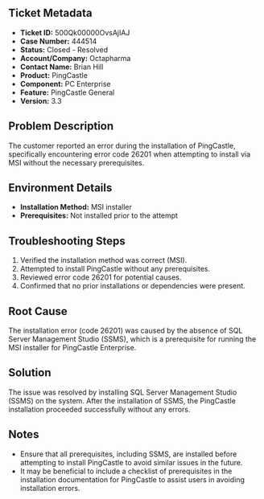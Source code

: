 ## Ticket Metadata
- **Ticket ID:** 500Qk00000OvsAjIAJ
- **Case Number:** 444514
- **Status:** Closed - Resolved
- **Account/Company:** Octapharma
- **Contact Name:** Brian Hill
- **Product:** PingCastle
- **Component:** PC Enterprise
- **Feature:** PingCastle General
- **Version:** 3.3

## Problem Description
The customer reported an error during the installation of PingCastle, specifically encountering error code 26201 when attempting to install via MSI without the necessary prerequisites.

## Environment Details
- **Installation Method:** MSI installer
- **Prerequisites:** Not installed prior to the attempt

## Troubleshooting Steps
1. Verified the installation method was correct (MSI).
2. Attempted to install PingCastle without any prerequisites.
3. Reviewed error code 26201 for potential causes.
4. Confirmed that no prior installations or dependencies were present.

## Root Cause
The installation error (code 26201) was caused by the absence of SQL Server Management Studio (SSMS), which is a prerequisite for running the MSI installer for PingCastle Enterprise.

## Solution
The issue was resolved by installing SQL Server Management Studio (SSMS) on the system. After the installation of SSMS, the PingCastle installation proceeded successfully without any errors.

## Notes
- Ensure that all prerequisites, including SSMS, are installed before attempting to install PingCastle to avoid similar issues in the future.
- It may be beneficial to include a checklist of prerequisites in the installation documentation for PingCastle to assist users in avoiding installation errors.